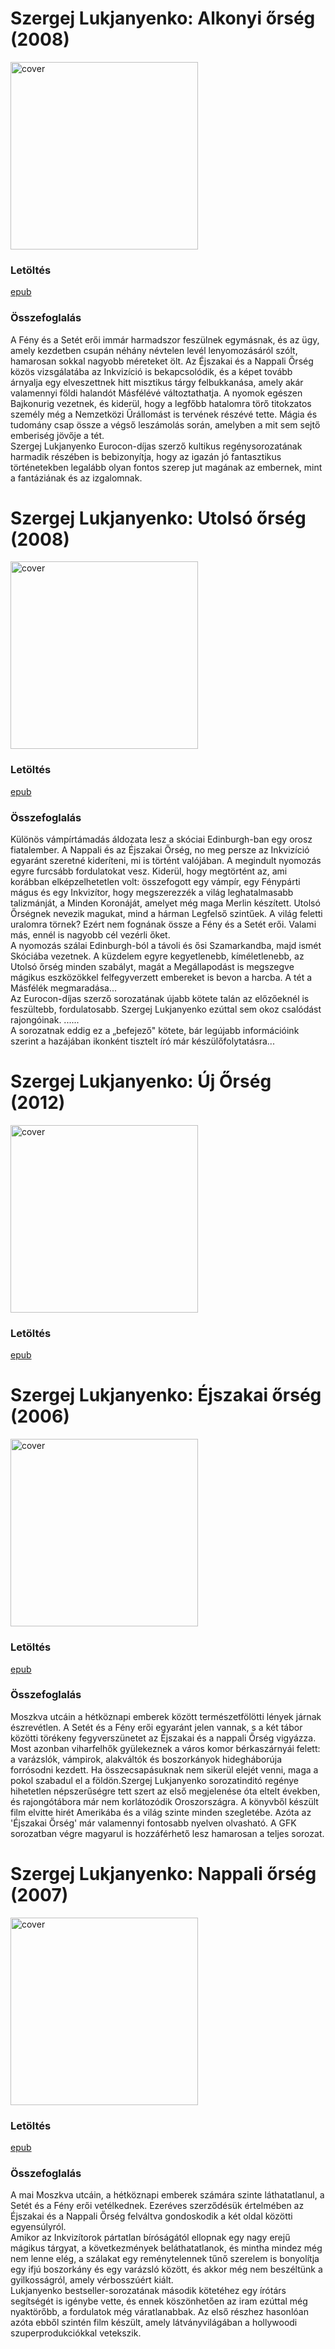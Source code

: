 # <a name="id_462">Szergej Lukjanyenko: Alkonyi őrség (2008)</a>
<img src="https://github.com/BercziSandor/calibre_lib/raw/main/Szergej%20Lukjanyenko/Alkonyi%20orseg%20%28462%29/cover.jpg" alt="cover" width="300"/>

### Letöltés
[epub](https://github.com/BercziSandor/calibre_lib/raw/main/Szergej%20Lukjanyenko/Alkonyi%20orseg%20%28462%29/Alkonyi%20orseg%20-%20Szergej%20Lukjanyenko.epub)

### Összefoglalás
<p class="description">A Fény és a Setét erői immár harmadszor feszülnek egymásnak, és az ügy, amely kezdetben csupán néhány névtelen levél lenyomozásáról szólt, hamarosan sokkal nagyobb méreteket ölt. Az Éjszakai és a Nappali Őrség közös vizsgálatába az Inkvizíció is bekapcsolódik, és a képet tovább árnyalja egy elveszettnek hitt misztikus tárgy felbukkanása, amely akár valamennyi földi halandót Másfélévé változtathatja. A nyomok egészen Bajkonurig vezetnek, és kiderül, hogy a legfőbb hatalomra törő titokzatos személy még a Nemzetközi Űrállomást is tervének részévé tette. Mágia és tudomány csap össze a végső leszámolás során, amelyben a mit sem sejtő emberiség jövője a tét.<br>Szergej Lukjanyenko Eurocon-díjas szerző kultikus regénysorozatának harmadik részében is bebizonyítja, hogy az igazán jó fantasztikus történetekben legalább olyan fontos szerep jut magának az embernek, mint a fantáziának és az izgalomnak.</p>

# <a name="id_457">Szergej Lukjanyenko: Utolsó őrség (2008)</a>
<img src="https://github.com/BercziSandor/calibre_lib/raw/main/Szergej%20Lukjanyenko/Utolso%20orseg%20%28457%29/cover.jpg" alt="cover" width="300"/>

### Letöltés
[epub](https://github.com/BercziSandor/calibre_lib/raw/main/Szergej%20Lukjanyenko/Utolso%20orseg%20%28457%29/Utolso%20orseg%20-%20Szergej%20Lukjanyenko.epub)

### Összefoglalás
<p class="description">Különös vámpírtámadás áldozata lesz a skóciai Edinburgh-ban egy orosz fiatalember. A Nappali és az Éjszakai Őrség, no meg persze az Inkvizíció egyaránt szeretné kideríteni, mi is történt valójában. A megindult nyomozás egyre furcsább fordulatokat vesz. Kiderül, hogy megtörtént az, ami korábban elképzelhetetlen volt: összefogott egy vámpír, egy Fénypárti mágus és egy Inkvizítor, hogy megszerezzék a világ leghatalmasabb talizmánját, a Minden Koronáját, amelyet még maga Merlin készített. Utolsó Őrségnek nevezik magukat, mind a hárman Legfelső szintűek. A világ feletti uralomra törnek? Ezért nem fognának össze a Fény és a Setét erői. Valami más, ennél is nagyobb cél vezérli őket.<br>A nyomozás szálai Edinburgh-ból a távoli és ősi Szamarkandba, majd ismét Skóciába vezetnek. A küzdelem egyre kegyetlenebb, kíméletlenebb, az Utolsó őrség minden szabályt, magát a Megállapodást is megszegve mágikus eszközökkel felfegyverzett embereket is bevon a harcba. A tét a Másfélék megmaradása...<br>Az Eurocon-díjas szerző sorozatának újabb kötete talán az előzőeknél is feszültebb, fordulatosabb. Szergej Lukjanyenko ezúttal sem okoz csalódást rajongóinak. ......<br>A sorozatnak eddig ez a „befejező" kötete, bár legújabb információink szerint a hazájában ikonként tisztelt író már készülőfolytatásra...</p>

# <a name="id_458">Szergej Lukjanyenko: Új Őrség (2012)</a>
<img src="https://github.com/BercziSandor/calibre_lib/raw/main/Szergej%20Lukjanyenko/Uj%20Orseg%20%28458%29/cover.jpg" alt="cover" width="300"/>

### Letöltés
[epub](https://github.com/BercziSandor/calibre_lib/raw/main/Szergej%20Lukjanyenko/Uj%20Orseg%20%28458%29/Uj%20Orseg%20-%20Szergej%20Lukjanyenko.epub)

# <a name="id_461">Szergej Lukjanyenko: Éjszakai őrség (2006)</a>
<img src="https://github.com/BercziSandor/calibre_lib/raw/main/Szergej%20Lukjanyenko/Ejszakai%20orseg%20%28461%29/cover.jpg" alt="cover" width="300"/>

### Letöltés
[epub](https://github.com/BercziSandor/calibre_lib/raw/main/Szergej%20Lukjanyenko/Ejszakai%20orseg%20%28461%29/Ejszakai%20orseg%20-%20Szergej%20Lukjanyenko.epub)

### Összefoglalás
<div>
<p>Moszkva utcáin a hétköznapi emberek között természetfölötti lények járnak észrevétlen. A Setét és a Fény erői egyaránt jelen vannak, s a két tábor közötti törékeny fegyverszünetet az Éjszakai és a nappali Őrség vigyázza. Most azonban viharfelhők gyülekeznek a város komor bérkaszárnyái felett: a varázslók, vámpirok, alakváltók és boszorkányok hidegháborúja forrósodni kezdett. Ha összecsapásuknak nem sikerül elejét venni, maga a pokol szabadul el a földön.Szergej Lukjanyenko sorozatinditó regénye hihetetlen népszerűségre tett szert az első megjelenése óta eltelt években, és rajongótábora már nem korlátozódik Oroszországra. A könyvből készült film elvitte hirét Amerikába és a világ szinte minden szegletébe. Azóta az 'Éjszakai Őrség' már valamennyi fontosabb nyelven olvasható. A GFK sorozatban végre magyarul is hozzáférhető lesz hamarosan a teljes sorozat.</p></div>

# <a name="id_459">Szergej Lukjanyenko: Nappali őrség (2007)</a>
<img src="https://github.com/BercziSandor/calibre_lib/raw/main/Szergej%20Lukjanyenko/Nappali%20orseg%20%28459%29/cover.jpg" alt="cover" width="300"/>

### Letöltés
[epub](https://github.com/BercziSandor/calibre_lib/raw/main/Szergej%20Lukjanyenko/Nappali%20orseg%20%28459%29/Nappali%20orseg%20-%20Szergej%20Lukjanyenko.epub)

### Összefoglalás
<div>
<p>A mai Moszkva utcáin, a hétköznapi emberek számára szinte láthatatlanul, a Setét és a Fény erői vetélkednek. Ezeréves szerződésük értelmében az Éjszakai és a Nappali Őrség felváltva gondoskodik a két oldal közötti egyensúlyról.<br>Amikor az Inkvizítorok pártatlan bíróságától ellopnak egy nagy erejű mágikus tárgyat, a következmények beláthatatlanok, és mintha mindez még nem lenne elég, a szálakat egy reménytelennek tűnő szerelem is bonyolítja egy ifjú boszorkány és egy varázsló között, és akkor még nem beszéltünk a gyilkosságról, amely vérbosszúért kiált.<br>Lukjanyenko bestseller-sorozatának második kötetéhez egy írótárs segítségét is igénybe vette, és ennek köszönhetően az iram ezúttal még nyaktörőbb, a fordulatok még váratlanabbak. Az első részhez hasonlóan azóta ebből szintén film készült, amely látványvilágában a hollywoodi szuperprodukciókkal vetekszik.</p></div>

